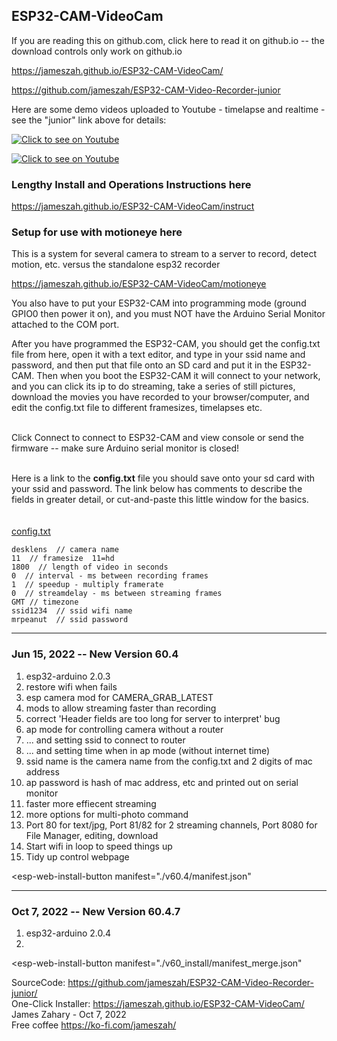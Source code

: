 ## ESP32-CAM-VideoCam

If you are reading this on github.com, click here to read it on github.io -- the download controls only work on github.io
  
<a href="https://jameszah.github.io/ESP32-CAM-VideoCam/">https://jameszah.github.io/ESP32-CAM-VideoCam/</a>

<a href="https://github.com/jameszah/ESP32-CAM-Video-Recorder-junior">https://github.com/jameszah/ESP32-CAM-Video-Recorder-junior</a>

Here are some demo videos uploaded to Youtube - timelapse and realtime - see the "junior" link above for details:

[![Click to see on Youtube](http://img.youtube.com/vi/tzMFukXsX6o/hqdefault.jpg)](http://www.youtube.com/watch?v=tzMFukXsX6o "Clouds from Youtube")

[![Click to see on Youtube](http://img.youtube.com/vi/SNbKu3UN2P8/hqdefault.jpg)](http://www.youtube.com/watch?v=SNbKu3UN2P8 "Birds from Youtube")

### Lengthy Install and Operations Instructions here

<a href="https://jameszah.github.io/ESP32-CAM-VideoCam/instruct">https://jameszah.github.io/ESP32-CAM-VideoCam/instruct</a>

### Setup for use with motioneye here

This is a system for several camera to stream to a server to record, detect motion, etc. versus the standalone esp32 recorder

<a href="https://jameszah.github.io/ESP32-CAM-VideoCam//motioneye">https://jameszah.github.io/ESP32-CAM-VideoCam/motioneye</a>

You also have to put your ESP32-CAM into programming mode (ground GPIO0 then power it on), and you must NOT have the Arduino Serial Monitor attached to the COM port.
    
After you have programmed the ESP32-CAM, you should get the config.txt file from here, open it with a text editor, and type in your ssid name and password, and then put that file onto an SD card and put it in the ESP32-CAM.  Then when you boot the ESP32-CAM it will connect to your network, and you can click its ip to do streaming, take a series of still pictures, download the movies you have recorded to your browser/computer, and edit the config.txt file to different framesizes, timelapses etc.


<br>
Click Connect to connect to ESP32-CAM and view console or send the firmware -- make sure Arduino serial monitor is closed!    
<br>
<script  type="module" src="https://unpkg.com/esp-web-tools@7.0.0/dist/web/install-button.js?module"></script>
<esp-web-install-button manifest="manifest.json"></esp-web-install-button>

<br>  

Here is a link to the **config.txt** file you should save onto your sd card with your ssid and password.  The link below has comments to describe the fields in greater detail, or cut-and-paste this little window for the basics.
<br>   
<br>
<a href="https://github.com/jameszah/ESP32-CAM-VideoCam/blob/main/config.txt">config.txt</a>
<br>

```
desklens  // camera name
11  // framesize  11=hd
1800  // length of video in seconds
0  // interval - ms between recording frames 
1  // speedup - multiply framerate 
0  // streamdelay - ms between streaming frames
GMT // timezone
ssid1234  // ssid wifi name
mrpeanut  // ssid password
```

***

### Jun 15, 2022 -- New Version 60.4   
1. esp32-arduino 2.0.3   
2. restore wifi when fails   
3. esp camera mod for CAMERA_GRAB_LATEST   
4. mods to allow streaming faster than recording   
5. correct 'Header fields are too long for server to interpret' bug
6. ap mode for controlling camera without a router 
7. ... and setting ssid to connect to router
8. ... and setting time when in ap mode (without internet time)
9. ssid name is the camera name from the config.txt and 2 digits of mac address
10. ap password is hash of mac address, etc and printed out on serial monitor
11. faster more effiecent streaming
12. more options for multi-photo command
13. Port 80 for text/jpg, Port 81/82 for 2 streaming channels, Port 8080 for File Manager, editing, download
14. Start wifi in loop to speed things up
15. Tidy up control webpage

<script
  type="module"
  src="https://unpkg.com/esp-web-tools@8.0.1/dist/web/install-button.js?module"
></script>

<esp-web-install-button
  manifest="./v60.4/manifest.json"
></esp-web-install-button>

***

### Oct 7, 2022 -- New Version 60.4.7
1. esp32-arduino 2.0.4
2.    

<script
  type="module"
  src="https://unpkg.com/esp-web-tools@8.0.1/dist/web/install-button.js?module"
></script>

<esp-web-install-button
  manifest="./v60_install/manifest_merge.json"
></esp-web-install-button>

SourceCode: https://github.com/jameszah/ESP32-CAM-Video-Recorder-junior/  
One-Click Installer: https://jameszah.github.io/ESP32-CAM-VideoCam/  
James Zahary - Oct 7, 2022  
Free coffee <a href="https://ko-fi.com/jameszah">https://ko-fi.com/jameszah/</a>

